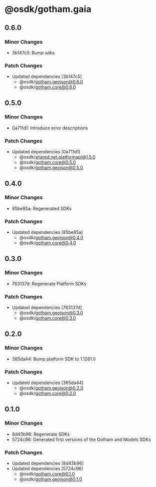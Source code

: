 # @osdk/gotham.gaia

## 0.6.0

### Minor Changes

- 3b147c5: Bump sdks

### Patch Changes

- Updated dependencies [3b147c5]
  - @osdk/gotham.geojson@0.6.0
  - @osdk/gotham.core@0.6.0

## 0.5.0

### Minor Changes

- 0a711d1: Introduce error descriptions

### Patch Changes

- Updated dependencies [0a711d1]
  - @osdk/shared.net.platformapi@1.5.0
  - @osdk/gotham.core@0.5.0
  - @osdk/gotham.geojson@0.5.0

## 0.4.0

### Minor Changes

- 85be85a: Regenerated SDKs

### Patch Changes

- Updated dependencies [85be85a]
  - @osdk/gotham.geojson@0.4.0
  - @osdk/gotham.core@0.4.0

## 0.3.0

### Minor Changes

- 763137d: Regenerate Platform SDKs

### Patch Changes

- Updated dependencies [763137d]
  - @osdk/gotham.geojson@0.3.0
  - @osdk/gotham.core@0.3.0

## 0.2.0

### Minor Changes

- 365da44: Bump platform SDK to 1.1281.0

### Patch Changes

- Updated dependencies [365da44]
  - @osdk/gotham.geojson@0.2.0
  - @osdk/gotham.core@0.2.0

## 0.1.0

### Minor Changes

- 8d43b96: Regenerate SDKs
- 5724c96: Generated first versions of the Gotham and Models SDKs

### Patch Changes

- Updated dependencies [8d43b96]
- Updated dependencies [5724c96]
  - @osdk/gotham.core@0.1.0
  - @osdk/gotham.geojson@0.1.0
